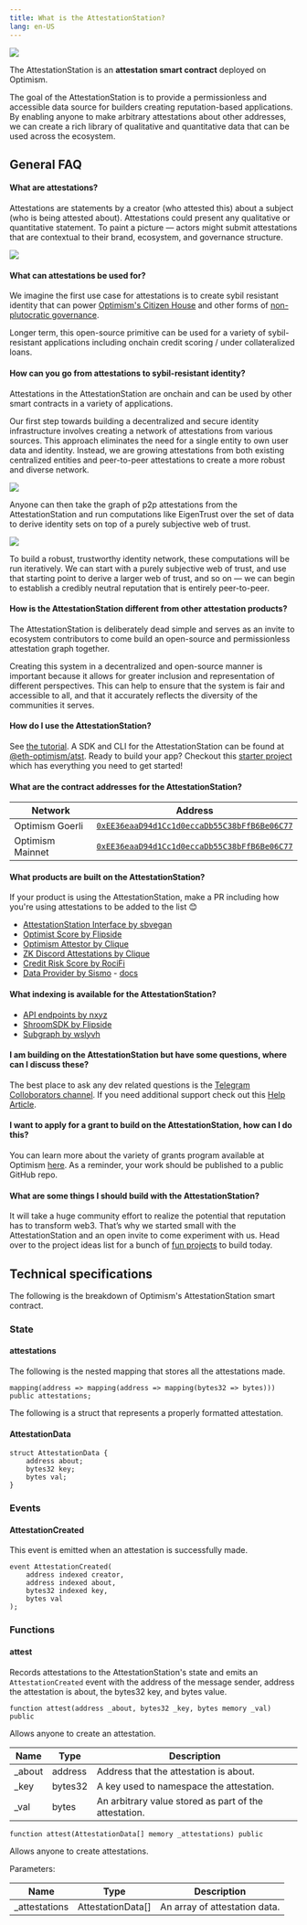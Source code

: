 ```yaml
---
title: What is the AttestationStation?
lang: en-US
---
```

![](../../assets/docs/governance/attestationstation/attestationstation.png)

The AttestationStation is an **attestation smart contract** deployed on Optimism.  

The goal of the AttestationStation is to provide a permissionless and accessible data source for builders creating reputation-based applications. By enabling anyone to make arbitrary attestations about other addresses, we can create a rich library of qualitative and quantitative data that can be used across the ecosystem.


<!-- TODO: Add source code link when we have an authoritative source -->

## General FAQ

#### What are attestations?

Attestations are statements by a creator (who attested this) about a subject (who is being attested about). Attestations could present any qualitative or quantitative statement. To paint a picture — actors might submit attestations that are contextual to their brand, ecosystem, and governance structure.

![](../../assets/docs/governance/attestationstation/attestations.png)


#### What can attestations be used for?

We imagine the first use case for attestations is to create sybil resistant identity that can power [Optimism's Citizen House](https://community.optimism.io/docs/governance/citizenship/#) and other forms of [non-plutocratic governance](https://vitalik.ca/general/2021/08/16/voting3.html).

Longer term, this open-source primitive can be used for a variety of sybil-resistant applications including onchain credit scoring / under collateralized loans.

#### How can you go from attestations to sybil-resistant identity?

Attestations in the AttestationStation are onchain and can be used by other smart contracts in a variety of applications. 

Our first step towards building a decentralized and secure identity infrastructure involves creating a network of attestations from various sources. This approach eliminates the need for a single entity to own user data and identity. Instead, we are growing attestations from both existing centralized entities and peer-to-peer attestations to create a more robust and diverse network.


![](../../assets/docs/governance/attestationstation/network.png)

Anyone can then take the graph of p2p attestations from the AttestationStation and run computations like EigenTrust over the set of data to derive identity sets on top of a purely subjective web of trust.

![](../../assets/docs/governance/attestationstation/eigan.png)

To build a robust, trustworthy identity network, these computations will be run iteratively. We can start with a purely subjective web of trust, and use that starting point to derive a larger web of trust, and so on — we can begin to establish a credibly neutral reputation that is entirely peer-to-peer. 

#### How is the AttestationStation different from other attestation products?

The AttestationStation is deliberately dead simple and serves as an invite to ecosystem contributors to come build an open-source and permissionless attestation graph together.

Creating this system in a decentralized and open-source manner is important because it allows for greater inclusion and representation of different perspectives. This can help to ensure that the system is fair and accessible to all, and that it accurately reflects the diversity of the communities it serves.

#### How do I use the AttestationStation?

See [the tutorial](https://github.com/ethereum-optimism/optimism-tutorial/tree/main/ecosystem/attestation-station). A SDK and CLI for the AttestationStation can be found at [@eth-optimism/atst](https://www.npmjs.com/package/@eth-optimism/atst). Ready to build your app? Checkout this [starter project](https://github.com/ethereum-optimism/optimism-starter) which has everything you need to get started! 

#### What are the contract addresses for the AttestationStation?

| Network | Address |
| - | - |
| Optimism Goerli | [`0xEE36eaaD94d1Cc1d0eccaDb55C38bFfB6Be06C77`](https://goerli-explorer.optimism.io/address/0xEE36eaaD94d1Cc1d0eccaDb55C38bFfB6Be06C77)  |
| Optimism Mainnet | [`0xEE36eaaD94d1Cc1d0eccaDb55C38bFfB6Be06C77`](https://explorer.optimism.io/address/0xEE36eaaD94d1Cc1d0eccaDb55C38bFfB6Be06C77) |

#### What products are built on the AttestationStation? 
If your product is using the AttestationStation, make a PR including how you're using attestations to be added to the list 😊
* [AttestationStation Interface by sbvegan](https://attestationstation.xyz/)
* [Optimist Score by Flipside](https://science.flipsidecrypto.xyz/optimist/)
* [Optimism Attestor by Clique](https://provenance.clique.social/attestor/opattestor)
* [ZK Discord Attestations by Clique](https://clique.social/attestor/opattestor_discordroles)
* [Credit Risk Score by RociFi](https://v2.roci.fi/app/analytics?address=0x00227dd82fae1220bdac630297753bb2cb4e8ddd)
* [Data Provider by Sismo](https://factory.sismo.io/) - [docs](https://docs.sismo.io/sismo-docs/technical-documentation/sismo-hub/data-providers)

#### What indexing is available for the AttestationStation? 
* [API endpoints by nxyz](https://docs.n.xyz/reference/attestation-station)
* [ShroomSDK by Flipside](https://github.com/MSilb7/op_attestationstation_data)
* [Subgraph by wslyvh](https://thegraph.com/hosted-service/subgraph/wslyvh/optimism-atst)

#### I am building on the AttestationStation but have some questions, where can I discuss these?

The best place to ask any dev related questions is the [Telegram Colloborators channel](https://t.me/+zwpJ8Ohqgl8yNjNh). If you need additional support check out this [Help Article](https://help.optimism.io/hc/en-us/articles/9762044018843-How-do-I-get-project-support-marketing-integrations-etc-).

#### I want to apply for a grant to build on the AttestationStation, how can I do this?

You can learn more about the variety of grants program available at Optimism [here](allocations/#ecosystem-fund). As a reminder, your work should be published to a public GitHub repo.

#### What are some things I should build with the AttestationStation?

It will take a huge community effort to realize the potential that reputation has to transform web3. That’s why we started small with the AttestationStation and an open invite to come experiment with us. Head over to the project ideas list for a bunch of [fun projects](https://github.com/ethereum-optimism/optimism-project-ideas#ideas) to build today. 

## Technical specifications

The following is the breakdown of Optimism's AttestationStation smart contract.

### State

#### attestations

The following is the nested mapping that stores all the attestations made.

```
mapping(address => mapping(address => mapping(bytes32 => bytes))) public attestations;
```

The following is a struct that represents a properly formatted attestation.

#### AttestationData

```
struct AttestationData {
    address about;
    bytes32 key;
    bytes val;
}
```

### Events

#### AttestationCreated

This event is emitted when an attestation is successfully made.

```
event AttestationCreated(
    address indexed creator,
    address indexed about,
    bytes32 indexed key,
    bytes val
);
```

### Functions

#### attest

Records attestations to the AttestationStation's state and emits an `AttestationCreated` event with the address of the message sender, address the attestation is about, the bytes32 key, and bytes value.

```
function attest(address _about, bytes32 _key, bytes memory _val) public
```

Allows anyone to create an attestation. 

| Name   | Type    | Description                                           |
|--------|---------|-------------------------------------------------------|
| _about | address | Address that the attestation is about.                |
| _key   | bytes32 | A key used to namespace the attestation.              |
| _val   | bytes   | An arbitrary value stored as part of the attestation. |

```
function attest(AttestationData[] memory _attestations) public
```

Allows anyone to create attestations. 

Parameters:

| Name           | Type              | Description                   |
| -------------- | ----------------- | ----------------------------- |
| \_attestations | AttestationData[] | An array of attestation data. |

